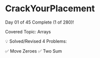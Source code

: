 # CrackYourPlacement

Day 01 of 45 Complete (1 of 280)!

Covered Topic: Arrays

💡 Solved/Revised 4 Problems:

✅ Move Zeroes
✅ Two Sum
